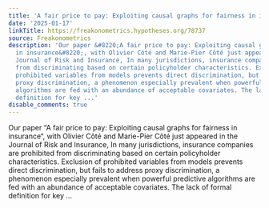 ```yaml
---
title: 'A fair price to pay: Exploiting causal graphs for fairness in insurance'
date: '2025-01-17'
linkTitle: https://freakonometrics.hypotheses.org/78737
source: Freakonometrics
description: 'Our paper &#8220;A fair price to pay: Exploiting causal graphs for fairness
  in insurance&#8220;, with Olivier Côté and Marie-Pier Côté just appeared in the
  Journal of Risk and Insurance, In many jurisdictions, insurance companies are prohibited
  from discriminating based on certain policyholder characteristics. Exclusion of
  prohibited variables from models prevents direct discrimination, but fails to address
  proxy discrimination, a phenomenon especially prevalent when powerful predictive
  algorithms are fed with an abundance of acceptable covariates. The lack of formal
  definition for key ...'
disable_comments: true
---
```

Our paper &#8220;A fair price to pay: Exploiting causal graphs for fairness in insurance&#8220;, with Olivier Côté and Marie-Pier Côté just appeared in the Journal of Risk and Insurance, In many jurisdictions, insurance companies are prohibited from discriminating based on certain policyholder characteristics. Exclusion of prohibited variables from models prevents direct discrimination, but fails to address proxy discrimination, a phenomenon especially prevalent when powerful predictive algorithms are fed with an abundance of acceptable covariates. The lack of formal definition for key ...
